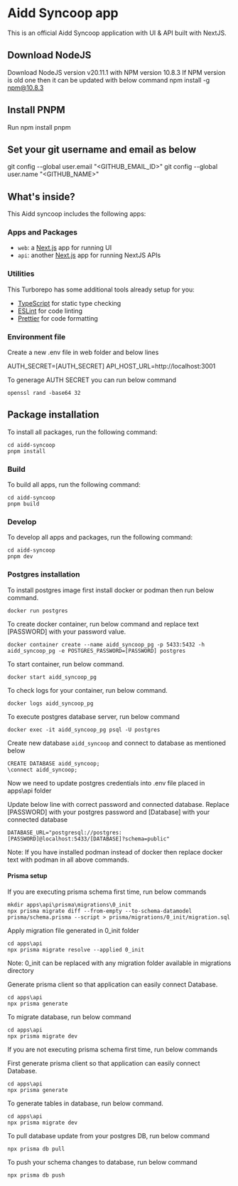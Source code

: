 # Aidd Syncoop app

This is an official Aidd Syncoop application with UI & API built with NextJS.

## Download NodeJS
Download NodeJS version v20.11.1 with NPM version 10.8.3
If NPM version is old one then it can be updated with below command
npm install -g npm@10.8.3

## Install PNPM
Run npm install pnpm

## Set your git username and email as below
git config --global user.email "<GITHUB_EMAIL_ID>"
git config --global user.name "<GITHUB_NAME>"

## What's inside?

This Aidd syncoop includes the following apps:

### Apps and Packages

- `web`: a [Next.js](https://nextjs.org/) app for running UI
- `api`: another [Next.js](https://nextjs.org/) app for running NextJS APIs

### Utilities

This Turborepo has some additional tools already setup for you:

- [TypeScript](https://www.typescriptlang.org/) for static type checking
- [ESLint](https://eslint.org/) for code linting
- [Prettier](https://prettier.io) for code formatting

### Environment file

Create a new .env file in web folder and below lines

AUTH_SECRET=[AUTH_SECRET]
API_HOST_URL=http://localhost:3001

To generage AUTH SECRET you can run below command
```
openssl rand -base64 32
```

## Package installation

To install all packages, run the following command:

```
cd aidd-syncoop
pnpm install
```

### Build

To build all apps, run the following command:

```
cd aidd-syncoop
pnpm build
```

### Develop

To develop all apps and packages, run the following command:

```
cd aidd-syncoop
pnpm dev
```

### Postgres installation

To install postgres image first install docker or podman then run below command.
```
docker run postgres
```

To create docker container, run below command and replace text [PASSWORD] with your password value.

```
docker container create --name aidd_syncoop_pg -p 5433:5432 -h aidd_syncoop_pg -e POSTGRES_PASSWORD=[PASSWORD] postgres
```

To start container, run below command.

```
docker start aidd_syncoop_pg
```

To check logs for your container, run below command.

```
docker logs aidd_syncoop_pg
```

To execute postgres database server, run below command

```
docker exec -it aidd_syncoop_pg psql -U postgres
```

Create new database `aidd_syncoop` and connect to database as mentioned below

```
CREATE DATABASE aidd_syncoop;
\connect aidd_syncoop;
```

Now we need to update postgres credentials into .env file placed in apps\api folder

Update below line with correct password and connected database.
Replace [PASSWORD] with your postgres password and [Database] with your connected database

```
DATABASE_URL="postgresql://postgres:[PASSWORD]@localhost:5433/[DATABASE]?schema=public"
```

Note: If you have installed podman instead of docker then replace docker text with podman in all above commands.


#### Prisma setup

If you are executing prisma schema first time, run below commands

```
mkdir apps\api\prisma\migrations\0_init
npx prisma migrate diff --from-empty --to-schema-datamodel prisma/schema.prisma --script > prisma/migrations/0_init/migration.sql
```

Apply migration file generated in 0_init folder

```
cd apps\api
npx prisma migrate resolve --applied 0_init
```
Note: 0_init can be replaced with any migration folder available in migrations directory


Generate prisma client so that application can easily connect Database.

```
cd apps\api
npx prisma generate
```

To migrate database, run below command

```
cd apps\api
npx prisma migrate dev
```


If you are not executing prisma schema first time, run below commands

First generate prisma client so that application can easily connect Database.

```
cd apps\api
npx prisma generate
```

To generate tables in database, run below command.

```
cd apps\api
npx prisma migrate dev
```

To pull database update from your postgres DB, run below command

```
npx prisma db pull
```

To push your schema changes to database, run below command

```
npx prisma db push
```